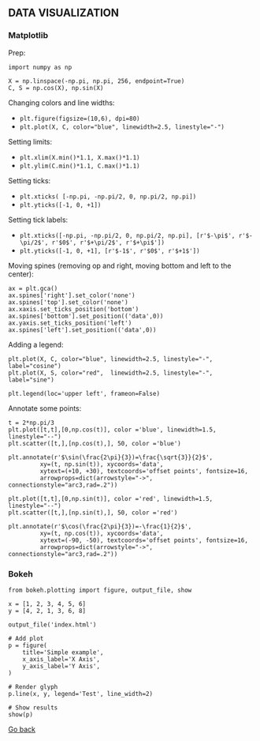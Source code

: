 ## DATA VISUALIZATION

### Matplotlib

Prep:

    import numpy as np

    X = np.linspace(-np.pi, np.pi, 256, endpoint=True)
    C, S = np.cos(X), np.sin(X)

Changing colors and line widths:

- `plt.figure(figsize=(10,6), dpi=80)`
- `plt.plot(X, C, color="blue", linewidth=2.5, linestyle="-")`

Setting limits:

- `plt.xlim(X.min()*1.1, X.max()*1.1)`
- `plt.ylim(C.min()*1.1, C.max()*1.1)`

Setting ticks:

- `plt.xticks( [-np.pi, -np.pi/2, 0, np.pi/2, np.pi])`
- `plt.yticks([-1, 0, +1])`

Setting tick labels:

- `plt.xticks([-np.pi, -np.pi/2, 0, np.pi/2, np.pi], [r'$-\pi$', r'$-\pi/2$', r'$0$', r'$+\pi/2$', r'$+\pi$'])`
- `plt.yticks([-1, 0, +1], [r'$-1$', r'$0$', r'$+1$'])`

Moving spines (removing op and right, moving bottom and left to the center):

    ax = plt.gca()
    ax.spines['right'].set_color('none')
    ax.spines['top'].set_color('none')
    ax.xaxis.set_ticks_position('bottom')
    ax.spines['bottom'].set_position(('data',0))
    ax.yaxis.set_ticks_position('left')
    ax.spines['left'].set_position(('data',0))

Adding a legend:

    plt.plot(X, C, color="blue", linewidth=2.5, linestyle="-", label="cosine")
    plt.plot(X, S, color="red",  linewidth=2.5, linestyle="-", label="sine")

    plt.legend(loc='upper left', frameon=False)

Annotate some points:

    t = 2*np.pi/3
    plt.plot([t,t],[0,np.cos(t)], color ='blue', linewidth=1.5, linestyle="--")
    plt.scatter([t,],[np.cos(t),], 50, color ='blue')

    plt.annotate(r'$\sin(\frac{2\pi}{3})=\frac{\sqrt{3}}{2}$',
             xy=(t, np.sin(t)), xycoords='data',
             xytext=(+10, +30), textcoords='offset points', fontsize=16,
             arrowprops=dict(arrowstyle="->", connectionstyle="arc3,rad=.2"))

    plt.plot([t,t],[0,np.sin(t)], color ='red', linewidth=1.5, linestyle="--")
    plt.scatter([t,],[np.sin(t),], 50, color ='red')

    plt.annotate(r'$\cos(\frac{2\pi}{3})=-\frac{1}{2}$',
             xy=(t, np.cos(t)), xycoords='data',
             xytext=(-90, -50), textcoords='offset points', fontsize=16,
             arrowprops=dict(arrowstyle="->", connectionstyle="arc3,rad=.2"))

### Bokeh

    from bokeh.plotting import figure, output_file, show

    x = [1, 2, 3, 4, 5, 6]
    y = [4, 2, 1, 3, 6, 8]

    output_file('index.html')

    # Add plot
    p = figure(
        title='Simple example',
        x_axis_label='X Axis',
        y_axis_label='Y Axis',
    )

    # Render glyph
    p.line(x, y, legend='Test', line_width=2)

    # Show results
    show(p)

[Go back](./README.md)
